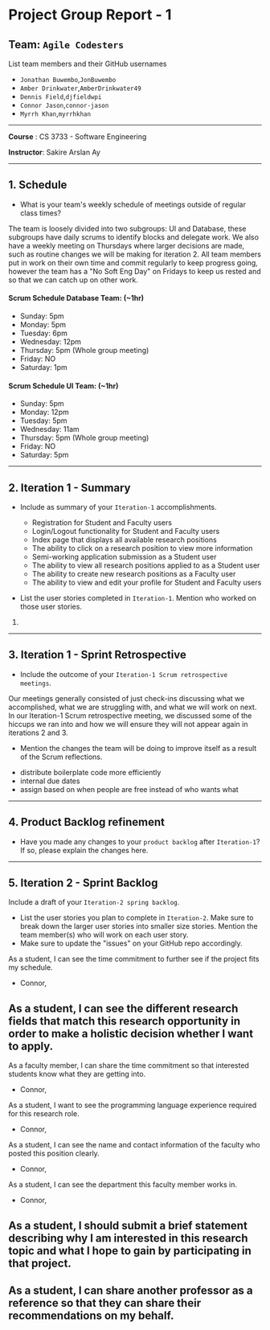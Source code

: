# Project Group Report - 1

## Team: `Agile Codesters`

List team members and their GitHub usernames

* `Jonathan Buwembo`,`JonBuwembo`
* `Amber Drinkwater`,`AmberDrinkwater49`
* `Dennis Field`,`djfieldwpi`
* `Connor Jason`,`connor-jason`
* `Myrrh Khan`,`myrrhkhan`

---
**Course** : CS 3733 - Software Engineering

**Instructor**: Sakire Arslan Ay

----
## 1. Schedule

 * What is your team's weekly schedule of meetings outside of regular class times? 
 
 The team is loosely divided into two subgroups: UI and Database, these subgroups have daily scrums to identify blocks and delegate work. We also have a weekly meeting on Thursdays where larger decisions are made, such as routine changes we will be making for iteration 2. All team members put in work on their own time and commit regularly to keep progress going, however the team has a "No Soft Eng Day" on Fridays to keep us rested and so that we can catch up on other work.

#### Scrum Schedule Database Team: (~1hr) 

- Sunday: 5pm 
- Monday: 5pm
- Tuesday: 6pm 
- Wednesday: 12pm 
- Thursday: 5pm (Whole group meeting)
- Friday: NO
- Saturday: 1pm 

#### Scrum Schedule UI Team: (~1hr) 

- Sunday: 5pm 
- Monday: 12pm 
- Tuesday: 5pm 
- Wednesday: 11am 
- Thursday: 5pm (Whole group meeting)
- Friday: NO 
- Saturday: 5pm 

----
## 2. Iteration 1 - Summary

 * Include as summary of your `Iteration-1` accomplishments. 
    - Registration for Student and Faculty users
    - Login/Logout functionality for Student and Faculty users
    - Index page that displays all available research positions
    - The ability to click on a research position to view more information
    - Semi-working application submission as a Student user
    - The ability to view all research positions applied to as a Student user
    - The ability to create new research positions as a Faculty user
    - The ability to view and edit your profile for Student and Faculty users

 * List the user stories completed in `Iteration-1`. Mention who worked on those user stories. 

1. 

----
## 3. Iteration 1 - Sprint Retrospective

 * Include the outcome of your `Iteration-1 Scrum retrospective meetings`. 

Our meetings generally consisted of just check-ins discussing what we accomplished, what we are struggling with, and what we will work on next. In our Iteration-1 Scrum retrospective meeting, we discussed some of the hiccups we ran into and how we will ensure they will not appear again in iterations 2 and 3.

 * Mention the changes the team will be doing to improve itself as a result of the Scrum reflections.

- distribute boilerplate code more efficiently
- internal due dates
- assign based on when people are free instead of who wants what

----
## 4. Product Backlog refinement

 * Have you made any changes to your `product backlog` after `Iteration-1`? If so, please explain the changes here. 

----
## 5. Iteration 2 - Sprint Backlog

Include a draft of your `Iteration-2 spring backlog`. 
 * List the user stories you plan to complete in `Iteration-2`. Make sure to break down the larger user stories into smaller size stories. Mention the team member(s) who will work on each user story. 
 * Make sure to update the "issues" on your GitHub repo accordingly.  

As a student, I can see the time commitment to further see if the project fits my schedule.
- Connor, 

As a student, I can see the different research fields that match this research opportunity in order to make a holistic decision whether I want to apply. 
- 

As a faculty member, I can share the time commitment so that interested students know what they are getting into.
- Connor, 

As a student, I want to see the programming language experience required for this research role.
- Connor, 

As a student, I can see the name and contact information of the faculty who posted this position clearly.
- Connor, 

As a student, I can see the department this faculty member works in.
- Connor, 

As a student, I should submit a brief statement describing why I am interested in this research topic and what I hope to gain by participating in that project. 
- 

As a student, I can share another professor as a reference so that they can share their recommendations on my behalf.
- 